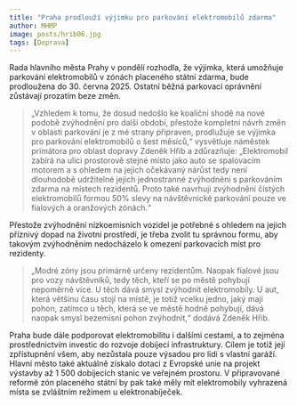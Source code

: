 ```yaml
---
title: "Praha prodlouží výjimku pro parkování elektromobilů zdarma"
author: MHMP
image: posts/hrib06.jpg
tags: [Doprava]
---
```


Rada hlavního města Prahy v pondělí rozhodla, že výjimka, která umožňuje parkování elektromobilů v zónách placeného státní zdarma, bude prodloužena do 30. června 2025. Ostatní běžná parkovací oprávnění zůstávají prozatím beze změn.

> „Vzhledem k tomu, že dosud nedošlo ke koaliční shodě na nové podobě zvýhodnění pro další období, přestože kompletní návrh změn v oblasti parkování je z mé strany připraven, prodlužuje se výjimka pro parkování elektromobilů o šest měsíců,“ vysvětluje náměstek primátora pro oblast dopravy Zdeněk Hřib a zdůrazňuje: „Elektromobil zabírá na ulici prostorově stejné místo jako auto se spalovacím motorem a s ohledem na jejich očekávaný nárůst tedy není dlouhodobě udržitelné jejich jednostranné zvýhodnění s parkováním zdarma na místech rezidentů. Proto také navrhuji zvýhodnění čistých elektromobilů formou 50% slevy na návštěvnické parkování pouze ve fialových a oranžových zónách.“

Přestože zvýhodnění nízkoemisních vozidel je potřebné s ohledem na jejich příznivý dopad na životní prostředí, je třeba zvolit tu správnou formu, aby takovým zvýhodněním nedocházelo k omezení parkovacích míst pro rezidenty.

> „Modré zóny jsou primárně určeny rezidentům. Naopak fialové jsou pro vozy návštěvníků, tedy těch, kteří se po městě pohybují nepoměrně více. U těch dává smysl zvýhodnit elektromobily. U aut, která většinu času stojí na místě, je totiž vcelku jedno, jaký mají pohon, zatímco u těch, která se ve městě hodně pohybují, dává naopak smysl bezemisní pohon zvýhodnit,“ dodává Zdeněk Hřib.

Praha bude dále podporovat elektromobilitu i dalšími cestami, a to zejména prostřednictvím investic do rozvoje dobíjecí infrastruktury. Cílem je totiž její zpřístupnění všem, aby nezůstala pouze výsadou pro lidi s vlastní garáží. Hlavní město také aktuálně získalo dotaci z Evropské unie na projekt výstavby až 1 500 dobíjecích stanic ve veřejném prostoru. V připravované reformě zón placeného státní by pak také měly mít elektromobily vyhrazená místa se zvláštním režimem u elektronabíječek.
